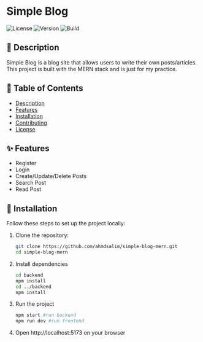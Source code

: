 # Simple Blog

![License](https://img.shields.io/badge/license-MIT-blue.svg)
![Version](https://img.shields.io/badge/version-1.0.0-green.svg)
![Build](https://img.shields.io/badge/build-passing-brightgreen.svg)

## 📖 Description

Simple Blog is a blog site that allows users to write their own posts/articles. This project is built with the MERN stack and is just for my practice.

## 📂 Table of Contents

- [Description](#-description)
- [Features](#-features)
- [Installation](#-installation)
- [Contributing](#-contributing)
- [License](#-license)

## ✨ Features

- Register
- Login
- Create/Update/Delete Posts
- Search Post
- Read Post

## 🚀 Installation

Follow these steps to set up the project locally:

1. Clone the repository:
   ```bash
   git clone https://github.com/ahmdsalim/simple-blog-mern.git
   cd simple-blog-mern
2. Install dependencies
   ```bash
   cd backend
   npm install
   cd ../backend
   npm install
3. Run the project
   ```bash
   npm start #run backend
   npm run dev #run frontend
4. Open http://localhost:5173 on your browser
